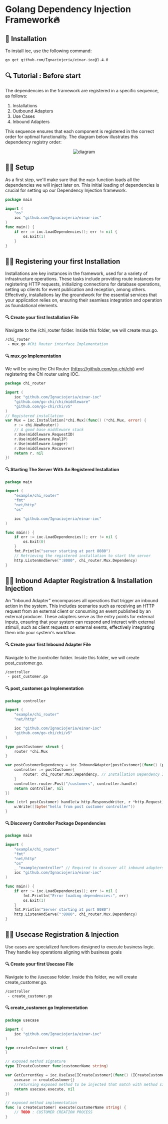 # Golang Dependency Injection Framework🔥

## 🔧 Installation
To install ioc, use the following command:

    go get github.com/Ignaciojeria/einar-ioc@1.4.0

## 🔍 Tutorial : Before start

The dependencies in the framework are registered in a specific sequence, as follows:
1. Installations
2. Outbound Adapters
3. Use Cases
4. Inbound Adapters

This sequence ensures that each component is registered in the correct order for optimal functionality. The diagram below illustrates this dependency registry order:

<p align="center">
  <img src="diagram.drawio.svg" alt="diagram">
</p>

## 👨‍💻 Setup

As a first step, we'll make sure that the `main` function loads all the dependencies we will inject later on. This initial loading of dependencies is crucial for setting up our Dependency Injection framework.

```go
package main

import (
	"os"
	ioc "github.com/Ignaciojeria/einar-ioc"
)
func main() {
	if err := ioc.LoadDependencies(); err != nil {
		os.Exit(1)
	}
}
```

## 👨‍💻 Registering your first Installation

Installations are key instances in the framework, used for a variety of infrastructure operations. These tasks include providing route instances for registering HTTP requests, initializing connections for database operations, setting up clients for event publication and reception, among others. Effectively, installations lay the groundwork for the essential services that your application relies on, ensuring their seamless integration and operation as foundational elements.

####  🔍 Create your first Installation File
Navigate to the /chi_router folder. Inside this folder, we will create mux.go.
```bash
/chi_router
 - mux.go #Chi Router interface Implementation 
```

####  🔍 mux.go Implementation
We will be using the Chi Router (https://github.com/go-chi/chi) and registering the Chi router using IOC.
```go
package chi_router

import (
	ioc "github.com/Ignaciojeria/einar-ioc"
	"github.com/go-chi/chi/middleware"
	"github.com/go-chi/chi/v5"
)
// Registered installation
var Mux = ioc.Installation[*chi.Mux](func() (*chi.Mux, error) {
	r := chi.NewRouter()
	// A good base middleware stack
	r.Use(middleware.RequestID)
	r.Use(middleware.RealIP)
	r.Use(middleware.Logger)
	r.Use(middleware.Recoverer)
	return r, nil
})

```

####  🔍 Starting The Server With An Registered Installation
```go
package main

import (
	"example/chi_router"
	"fmt"
	"net/http"
	"os"

	ioc "github.com/Ignaciojeria/einar-ioc"
)

func main() {
	if err := ioc.LoadDependencies(); err != nil {
		os.Exit(0)
	}
	fmt.Println("server starting at port 8080")
	// Retrieving the registered installation to start the server
	http.ListenAndServe(":8080", chi_router.Mux.Dependency)
}
```

## 👨‍💻 Inbound Adapter Registration & Installation Injection

An "Inbound Adapter" encompasses all operations that trigger an inbound action in the system. This includes scenarios such as receiving an HTTP request from an external client or consuming an event published by an external producer. These adapters serve as the entry points for external inputs, ensuring that your system can respond and interact with external stimuli, such as client requests or external events, effectively integrating them into your system's workflow.

####  🔍 Create your first Inbound Adapter File

Navigate to the /controller folder. Inside this folder, we will create post_customer.go.
```bash
/controller
 - post_customer.go 
```

####  🔍 post_customer.go Implementation

```go
package controller

import (
	"example/chi_router"
	"net/http"

	ioc "github.com/Ignaciojeria/einar-ioc"
	"github.com/go-chi/chi/v5"
)

type postCustomer struct {
	router *chi.Mux
}

var postCustomerDependency = ioc.InboundAdapter[postCustomer](func() (postCustomer, error) {
	controller := postCustomer{
		router: chi_router.Mux.Dependency, // Installation Dependency Injected Here!
	}
	controller.router.Post("/customers", controller.handle)
	return controller, nil
})

func (ctrl postCustomer) handle(w http.ResponseWriter, r *http.Request) {
	w.Write([]byte("hello from post customer controller"))
}

```

#### 🔍 Discovery Controller Package Dependencies

```go
package main

import (
	"example/chi_router"
	"fmt"
	"net/http"
	"os"
	_ "example/controller" // Required to discover all inbound adapters registered inside the controller package
	ioc "github.com/Ignaciojeria/einar-ioc"
)

func main() {
	if err := ioc.LoadDependencies(); err != nil {
		fmt.Println("Error loading dependencies:", err)
		os.Exit(1)
	}
	fmt.Println("Server starting at port 8080")
	http.ListenAndServe(":8080", chi_router.Mux.Dependency)
}
```

## 👨‍💻 Usecase Registration & Injection
Use cases are specialized functions designed to execute business logic. They handle key operations aligning with business goals

####  🔍 Create your first Usecase File

Navigate to the /usecase folder. Inside this folder, we will create create_customer.go.
```bash
/controller
 - create_customer.go 
```

####  🔍 create_customer.go Implementation
```go
package usecase

import (
	ioc "github.com/Ignaciojeria/einar-ioc"
)

type createCustomer struct {
}

// exposed method signature
type ICreateCustomer func(customerName string)

var GetCurrentKey = ioc.UseCase[ICreateCustomer](func() (ICreateCustomer, error) {
	usecase := createCustomer{}
	//returning exposed method to be injected that match with method signature
	return usecase.execute, nil
})

// exposed method implementation
func (u createCustomer) execute(customerName string) {
	// TODO : CUSTOMER CREATION PROCESS
}
```